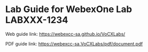 # Lab Guide for WebexOne Lab LABXXX-1234

Web guide link: https://webexcc-sa.github.io/VoCXLabs/

PDF guide link: https://webexcc-sa.VoCXLabs/pdf/document.pdf
